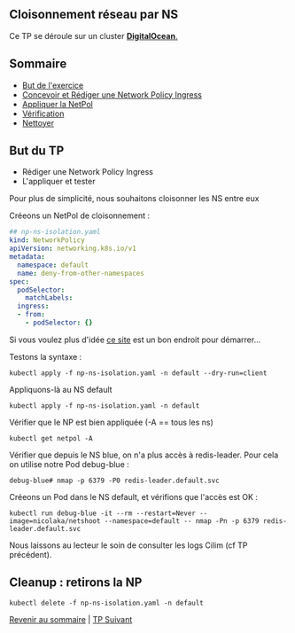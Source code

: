 ## Cloisonnement réseau par NS

Ce TP se déroule sur un cluster <ins>**DigitalOcean**<ins>.  

## Sommaire
  * [But de l'exercice](#but)
  * [Concevoir et Rédiger une  Network Policy Ingress](#but)
  * [Appliquer la NetPol](#but)
  * [Vérification](#but)
  * [Nettoyer](#but)


## But du TP
* Rédiger une  Network Policy Ingress
* L'appliquer et tester

Pour plus de simplicité, nous souhaitons cloisonner les NS entre eux

Créeons un NetPol de cloisonnement :

```yaml
## np-ns-isolation.yaml
kind: NetworkPolicy
apiVersion: networking.k8s.io/v1
metadata:
  namespace: default
  name: deny-from-other-namespaces
spec:
  podSelector:
    matchLabels:
  ingress:
  - from:
    - podSelector: {}
```
Si vous voulez plus d'idée [ce site](https://github.com/ahmetb/kubernetes-network-policy-recipes) est un bon endroit pour démarrer...

Testons la syntaxe :
  
  ```shell 
kubectl apply -f np-ns-isolation.yaml -n default --dry-run=client
```

Appliquons-là au NS default
```shell
kubectl apply -f np-ns-isolation.yaml -n default
```

Vérifier que le NP est bien appliquée (-A == tous les ns)
```shell
kubectl get netpol -A
```

Vérifier que depuis le NS blue, on n'a plus accès à redis-leader.
Pour cela on utilise notre Pod debug-blue :

```shell
debug-blue# nmap -p 6379 -P0 redis-leader.default.svc
```

Créeons un Pod dans le NS default, et vérifions que l'accès est OK :
```shell
kubectl run debug-blue -it --rm --restart=Never --image=nicolaka/netshoot --namespace=default -- nmap -Pn -p 6379 redis-leader.default.svc
```

Nous laissons au lecteur le soin de consulter les logs Cilim (cf TP précédent).

## Cleanup : retirons la NP
```shell
kubectl delete -f np-ns-isolation.yaml -n default
```

[Revenir au sommaire](../README.md) | [TP Suivant](./TP08.md)